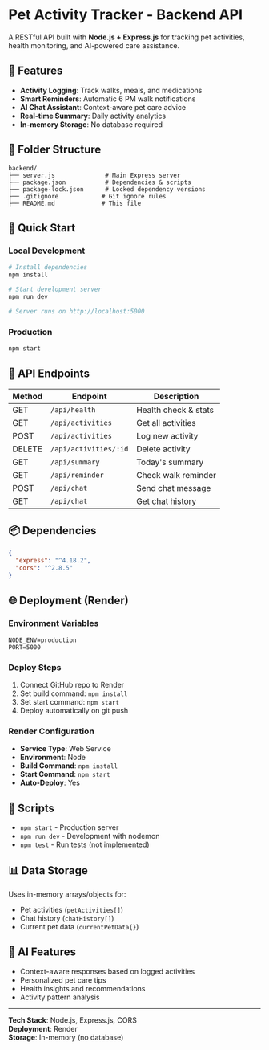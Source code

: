 # Pet Activity Tracker - Backend API

A RESTful API built with **Node.js + Express.js** for tracking pet activities, health monitoring, and AI-powered care assistance.

## 🐾 Features

- **Activity Logging**: Track walks, meals, and medications
- **Smart Reminders**: Automatic 6 PM walk notifications
- **AI Chat Assistant**: Context-aware pet care advice
- **Real-time Summary**: Daily activity analytics
- **In-memory Storage**: No database required

## 📁 Folder Structure

```
backend/
├── server.js              # Main Express server
├── package.json           # Dependencies & scripts
├── package-lock.json      # Locked dependency versions
├── .gitignore            # Git ignore rules
├── README.md             # This file
```

## 🚀 Quick Start

### Local Development
```bash
# Install dependencies
npm install

# Start development server
npm run dev

# Server runs on http://localhost:5000
```

### Production
```bash
npm start
```

## 🔌 API Endpoints

| Method | Endpoint | Description |
|--------|----------|-------------|
| GET | `/api/health` | Health check & stats |
| GET | `/api/activities` | Get all activities |
| POST | `/api/activities` | Log new activity |
| DELETE | `/api/activities/:id` | Delete activity |
| GET | `/api/summary` | Today's summary |
| GET | `/api/reminder` | Check walk reminder |
| POST | `/api/chat` | Send chat message |
| GET | `/api/chat` | Get chat history |

## 📦 Dependencies

```json
{
  "express": "^4.18.2",
  "cors": "^2.8.5"
}
```

## 🌐 Deployment (Render)

### Environment Variables
```env
NODE_ENV=production
PORT=5000
```

### Deploy Steps
1. Connect GitHub repo to Render
2. Set build command: `npm install`
3. Set start command: `npm start`
4. Deploy automatically on git push

### Render Configuration
- **Service Type**: Web Service
- **Environment**: Node
- **Build Command**: `npm install`
- **Start Command**: `npm start`
- **Auto-Deploy**: Yes

## 🔧 Scripts

- `npm start` - Production server
- `npm run dev` - Development with nodemon
- `npm test` - Run tests (not implemented)

## 📊 Data Storage

Uses in-memory arrays/objects for:
- Pet activities (`petActivities[]`)
- Chat history (`chatHistory[]`) 
- Current pet data (`currentPetData{}`)

## 🤖 AI Features

- Context-aware responses based on logged activities
- Personalized pet care tips
- Health insights and recommendations
- Activity pattern analysis

---

**Tech Stack**: Node.js, Express.js, CORS  
**Deployment**: Render  
**Storage**: In-memory (no database)
